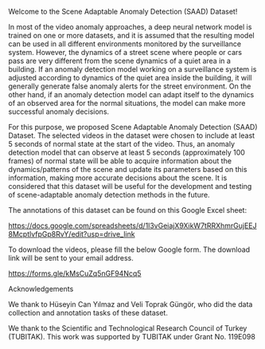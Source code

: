 Welcome to the Scene Adaptable Anomaly Detection (SAAD) Dataset!

In most of the video anomaly approaches, a deep neural network model is trained on one or more datasets, and it is assumed that the resulting model can be used in all different environments monitored by the surveillance system. However, the dynamics of a street scene where people or cars pass are very different from the scene dynamics of a quiet area in a building. If an anomaly detection model working on a surveillance system is adjusted according to dynamics of the quiet area inside the building, it will generally generate false anomaly alerts for the street environment. On the other hand, if an anomaly detection model can adapt itself to the dynamics of an observed area for the normal situations, the model can make more successful anomaly decisions.

For this purpose, we proposed Scene Adaptable Anomaly Detection (SAAD) Dataset. The selected videos in the dataset were chosen to include at least 5 seconds of normal state at the start of the video. Thus, an anomaly detection model that can observe at least 5 seconds (approximately 100 frames) of normal state will be able to acquire information about the dynamics/patterns of the scene and update its parameters based on this information, making more accurate decisions about the scene. It is considered that this dataset  will be useful for the development and testing of scene-adaptable anomaly detection methods in the future.


The annotations of this dataset can be found on this Google Excel sheet: 

https://docs.google.com/spreadsheets/d/1l3vGeiajX9XikW7tRRXhmrGujEEJ8McptlvfpGp8RvY/edit?usp=drive_link

To download the videos, please fill the below Google form. The download link will be sent to your email address.

https://forms.gle/kMsCuZq5nGF94Ncq5

Acknowledgements

We thank to Hüseyin Can Yılmaz and Veli Toprak Güngör, who did the data collection and annotation tasks of these dataset.  

We thank to the Scientific and Technological Research Council of Turkey (TUBITAK). This work was supported by TUBITAK under Grant No. 119E098

